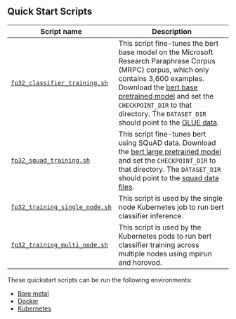 <!--- 40. Quick Start Scripts -->
## Quick Start Scripts

| Script name | Description |
|-------------|-------------|
| [`fp32_classifier_training.sh`](fp32_classifier_training.sh) | This script fine-tunes the bert base model on the Microsoft Research Paraphrase Corpus (MRPC) corpus, which only contains 3,600 examples. Download the [bert base pretrained model](https://github.com/google-research/bert#pre-trained-models) and set the `CHECKPOINT_DIR` to that directory. The `DATASET_DIR` should point to the [GLUE data](#glue-data). |
| [`fp32_squad_training.sh`](fp32_squad_training.sh) | This script fine-tunes bert using SQuAD data. Download the [bert large pretrained model](https://github.com/google-research/bert#pre-trained-models) and set the `CHECKPOINT_DIR` to that directory. The `DATASET_DIR` should point to the [squad data files](#squad-data). |
| [`fp32_training_single_node.sh`](fp32_training_single_node.sh) | This script is used by the single node Kubernetes job to run bert classifier inference. |
| [`fp32_training_multi_node.sh`](fp32_training_multi_node.sh) | This script is used by the Kubernetes pods to run bert classifier training across multiple nodes using mpirun and horovod. |

These quickstart scripts can be run the following environments:
* [Bare metal](#bare-metal)
* [Docker](#docker)
* [Kubernetes](#kubernetes)

